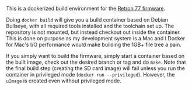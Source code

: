 This is a dockerized build environment for the
[Retron 77 firmware](https://github.com/DirtyHairy/r77-firmware-ng).

Doing `docker build` will give you a build container based on Debian Bullseye,
with all required tools installed and the toolchain set up. The repository
is not mounted, but instead checkout out inside the container. This is done
on purpose as my development system is a Mac and I Docker for Mac's I/O
performance would make building the 1GB+ file tree a pain.

If you simply want to build the firmware, simply start a container based
on the built image, check out the desired branch or tag and do `make`.
Note that the final build step (creating
the SD card image) will fail unless you run the container in privileged mode
(`docker run --privileged`). However, the `uImage` is created even without
privileged mode.
